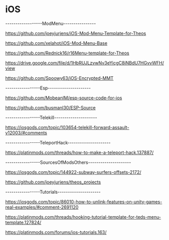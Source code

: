 # iOS
------------------ModMenu----------------

https://github.com/joeyjurjens/iOS-Mod-Menu-Template-for-Theos

https://github.com/xelahot/iOS-Mod-Menu-Base

https://github.com/Rednick16/r16Menu-template-for-Theos

https://drive.google.com/file/d/1HbRUJLzvwNv3eYicgC8iNBdU7HGvvWFH/view

https://github.com/Spoowy63/iOS-Encrypted-MMT



-----------------Esp---------------------

https://github.com/MobeanIM/esp-source-code-for-ios

https://github.com/busmanl30/ESP-Source

-----------------Telekill---------------------

https://iosgods.com/topic/103654-telekill-forward-assault-v12003/#comments

-----------------TeleportHack---------------------

https://platinmods.com/threads/how-to-make-a-teleport-hack.137887/

-----------------SourcesOfModsOthers---------------------

https://iosgods.com/topic/144922-subway-surfers-offsets-2172/

https://github.com/joeyjurjens/theos_projects

-----------------Tutorials---------------------

https://iosgods.com/topic/86010-how-to-unlink-features-on-unity-games-real-examples/#comment-2691120

https://platinmods.com/threads/hooking-tutorial-template-for-teds-menu-template.127824/

https://platinmods.com/forums/ios-tutorials.163/

